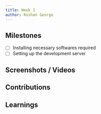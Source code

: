 ```yaml
---
title: Week 1
author: Roshan George
---
```


## Milestones
- [ ] Installing necessary softwares required
- [ ] Setting up the development server

## Screenshots / Videos 

## Contributions

## Learnings
